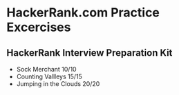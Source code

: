 # HackerRank.com Practice Excercises

## HackerRank Interview Preparation Kit
 * Sock Merchant 10/10
 * Counting Vallleys 15/15
 * Jumping in the Clouds 20/20
